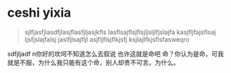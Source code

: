 # ceshi yixia
> sjlfjasfjlasdfjlasjflasfjljasjkfls
lasflsajflsjflsjljsljlfjslajfa
kasjfljfajsflsaj
ljsfjslajfalsj
jaslfjlsajfljl
asjfljflsjflkjsfj
ksjlajlfkjsflsfasweqro

sdfjljadf
n你好的坎坷不知道怎么去叙说
也许这就是命吧
命？你认为是命，可我就是不服，为什么我只能有这个命，别人却贵不可言。为什么。
